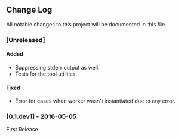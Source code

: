 ## Change Log

All notable changes to this project will be documented in this file.


### [Unreleased]

#### Added
- Suppressing stderr output as well.
- Tests for the tool utilities.

#### Fixed
- Error for cases when worker wasn't instantiated due to any error.


### [0.1.dev1] - 2016-05-05
First Release
